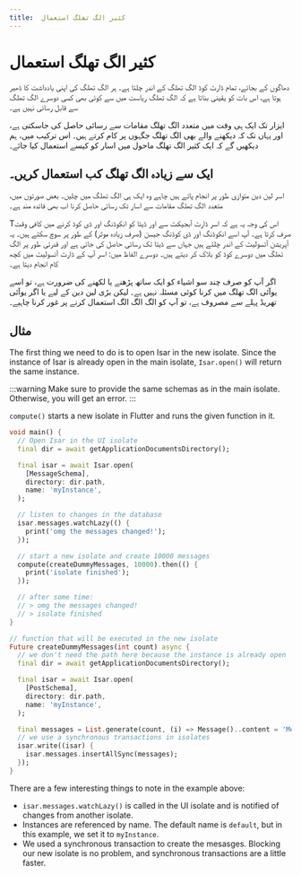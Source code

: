 ```yaml
---
title:  کثیر الگ تھلگ استعمال
---
```


# کثیر الگ تھلگ استعمال

دھاگوں کے بجائے، تمام ڈارٹ کوڈ الگ تھلگ کے اندر چلتا ہے۔ ہر الگ تھلگ کی اپنی یادداشت کا ڈھیر ہوتا ہے، اس بات کو یقینی بناتا ہے کہ الگ تھلگ ریاست میں سے کوئی بھی کسی دوسرے الگ تھلگ سے قابل رسائی نہیں ہے۔

ایزار تک ایک ہی وقت میں متعدد الگ تھلگ مقامات سے رسائی حاصل کی جاسکتی ہے، اور یہاں تک کہ دیکھنے والے بھی الگ تھلگ جگہوں پر کام کرتے ہیں۔ اس ترکیب میں، ہم دیکھیں گے کہ ایک کثیر الگ تھلگ ماحول میں اسار کو کیسے استعمال کیا جائے۔

## ایک سے زیادہ الگ تھلگ کب استعمال کریں۔

اسر لین دین متوازی طور پر انجام پاتے ہیں چاہے وہ ایک ہی الگ تھلگ میں چلیں۔ بعض صورتوں میں، متعدد الگ تھلگ مقامات سے اسار تک رسائی حاصل کرنا اب بھی فائدہ مند ہے۔

Tاس کی وجہ یہ ہے کہ اسر ڈارٹ آبجیکٹ سے اور ڈیٹا کو انکوڈنگ اور ڈی کوڈ کرنے میں کافی وقت صرف کرتا ہے۔ آپ اسے انکوڈنگ اور ڈی کوڈنگ جیسن (صرف زیادہ موثر) کے طور پر سوچ سکتے ہیں۔ یہ آپریشن آئسولیٹ کے اندر چلتے ہیں جہاں سے ڈیٹا تک رسائی حاصل کی جاتی ہے اور قدرتی طور پر الگ تھلگ میں دوسرے کوڈ کو بلاک کر دیتے ہیں۔ دوسرے الفاظ میں: اسر آپ کے ڈارٹ آئسولیٹ میں کچھ کام انجام دیتا ہے۔

اگر آپ کو صرف چند سو اشیاء کو ایک ساتھ پڑھنے یا لکھنے کی ضرورت ہے، تو اسے یوآئی الگ تھلگ میں کرنا کوئی مسئلہ نہیں ہے۔ لیکن بڑی لین دین کے لیے یا اگر یوآئی تھریڈ پہلے سے مصروف ہے، تو آپ کو الگ الگ الگ استعمال کرنے پر غور کرنا چاہیے۔

## مثال

The first thing we need to do is to open Isar in the new isolate. Since the instance of Isar is already open in the main isolate, `Isar.open()` will return the same instance.

:::warning
Make sure to provide the same schemas as in the main isolate. Otherwise, you will get an error.
:::

`compute()` starts a new isolate in Flutter and runs the given function in it.

```dart
void main() {
  // Open Isar in the UI isolate
  final dir = await getApplicationDocumentsDirectory();

  final isar = await Isar.open(
    [MessageSchema],
    directory: dir.path,
    name: 'myInstance',
  );

  // listen to changes in the database
  isar.messages.watchLazy(() {
    print('omg the messages changed!');
  });

  // start a new isolate and create 10000 messages
  compute(createDummyMessages, 10000).then(() {
    print('isolate finished');
  });

  // after some time:
  // > omg the messages changed!
  // > isolate finished
}

// function that will be executed in the new isolate
Future createDummyMessages(int count) async {
  // we don't need the path here because the instance is already open
  final dir = await getApplicationDocumentsDirectory();

  final isar = await Isar.open(
    [PostSchema],
    directory: dir.path,
    name: 'myInstance',
  );

  final messages = List.generate(count, (i) => Message()..content = 'Message $i');
  // we use a synchronous transactions in isolates
  isar.write((isar) {
    isar.messages.insertAllSync(messages);
  });
}
```

There are a few interesting things to note in the example above:

- `isar.messages.watchLazy()` is called in the UI isolate and is notified of changes from another isolate.
- Instances are referenced by name. The default name is `default`, but in this example, we set it to `myInstance`.
- We used a synchronous transaction to create the mesasges. Blocking our new isolate is no problem, and synchronous transactions are a little faster.
